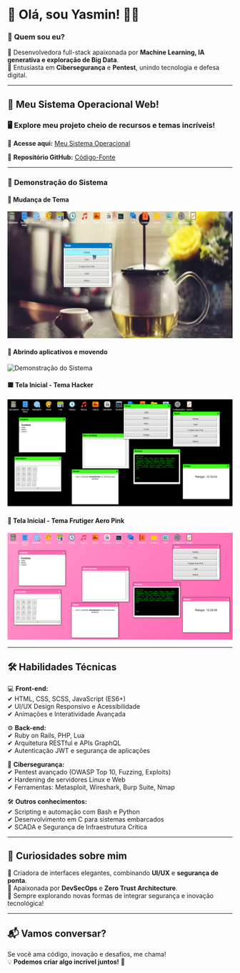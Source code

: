 # 👋 Olá, sou Yasmin! 👩‍💻

### 🔹 **Quem sou eu?**  
🎨 Desenvolvedora full-stack apaixonada por **Machine Learning, IA generativa e exploração de Big Data**.  
🔐 Entusiasta em **Cibersegurança** e **Pentest**, unindo tecnologia e defesa digital.  

---

## 🚀 **Meu Sistema Operacional Web!**  
### 🖥️ Explore meu projeto cheio de recursos e temas incríveis!  

🔗 **Acesse aqui:** [Meu Sistema Operacional](https://yasminhtml1.github.io/meu-sistema-operacional/)  

🔧 **Repositório GitHub:** [Código-Fonte](https://github.com/YasminHtml1/meu-sistema-operacional)  

---

### 📌 **Demonstração do Sistema**
#### 🎨 **Mudança de Tema**  
![Demonstrando o projeto! Aqui estamos alterando o tema](demonstração1.gif)  

#### 📂 **Abrindo aplicativos e movendo**  
![Demonstração do Sistema](demonstração2.gif)  

#### 🟩 **Tela Inicial - Tema Hacker**  
![Tela Inicial do Sistema Operacional](Site2.png)  

#### 💖 **Tela Inicial - Tema Frutiger Aero Pink**  
![Tela Inicial do Sistema Operacional](Site.png)  

---

## 🛠️ **Habilidades Técnicas**  
💻 **Front-end:**  
✔ HTML, CSS, SCSS, JavaScript (ES6+)  
✔ UI/UX Design Responsivo e Acessibilidade  
✔ Animações e Interatividade Avançada  

⚙ **Back-end:**  
✔ Ruby on Rails, PHP, Lua  
✔ Arquitetura RESTful e APIs GraphQL  
✔ Autenticação JWT e segurança de aplicações  

🔐 **Cibersegurança:**  
✔ Pentest avançado (OWASP Top 10, Fuzzing, Exploits)  
✔ Hardening de servidores Linux e Web  
✔ Ferramentas: Metasploit, Wireshark, Burp Suite, Nmap  

🛠 **Outros conhecimentos:**  
✔ Scripting e automação com Bash e Python  
✔ Desenvolvimento em C para sistemas embarcados  
✔ SCADA e Segurança de Infraestrutura Crítica  

---

## 🌟 **Curiosidades sobre mim**  
🔹 Criadora de interfaces elegantes, combinando **UI/UX** e **segurança de ponta**.  
🔹 Apaixonada por **DevSecOps** e **Zero Trust Architecture**.  
🔹 Sempre explorando novas formas de integrar segurança e inovação tecnológica!  

---

## 📬 **Vamos conversar?**  
Se você ama código, inovação e desafios, me chama!  
💡 **Podemos criar algo incrível juntos!** 🚀  
